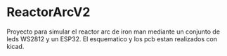 # ReactorArcV2
Proyecto para simular el reactor arc de  iron man mediante un conjunto de leds WS2812 y un ESP32. El esquematico y los pcb estan realizados con kicad. 
